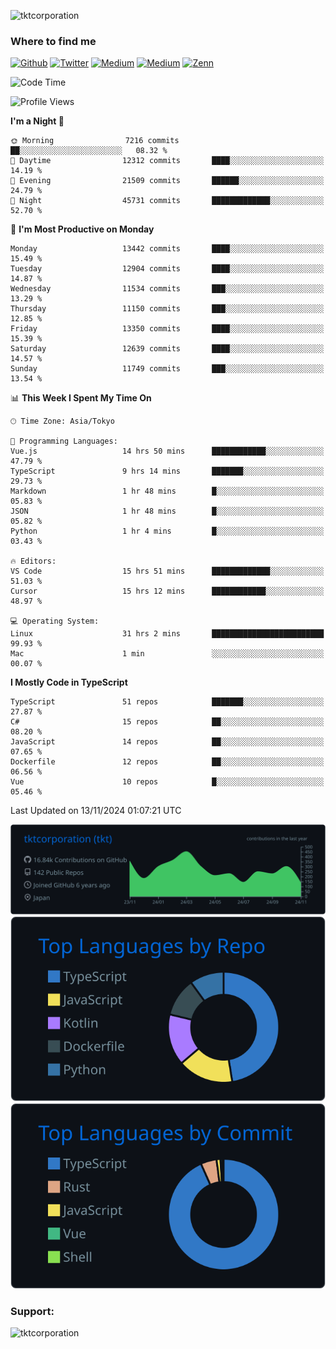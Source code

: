<p align="left"> <img src="https://komarev.com/ghpvc/?username=tktcorporation&label=Profile%20views&color=0e75b6&style=flat" alt="tktcorporation" /> </p>

<h3>Where to find me</h3>
<p>
<a href="https://github.com/tktcorporation" target="_blank"><img alt="Github" src="https://img.shields.io/badge/GitHub-%2312100E.svg?&style=for-the-badge&logo=Github&logoColor=white" /></a>
<a href="https://twitter.com/tktcorporation" target="_blank"><img alt="Twitter" src="https://img.shields.io/badge/twitter-%231DA1F2.svg?&style=for-the-badge&logo=twitter&logoColor=white" /></a>
<a href="https://www.linkedin.com/in/tktcorporation" target="_blank"><img alt="Medium" src="https://img.shields.io/badge/linkdin-0a66c2.svg?&style=for-the-badge&logo=linkedin&logoColor=white" /></a>
<a href="https://qiita.com/tktcorporation" target="_blank"><img alt="Medium" src="https://img.shields.io/badge/qiita-55C500.svg?&style=for-the-badge&logo=qiita&logoColor=white" /></a>
<a href="https://zenn.dev/tktcorporation" target="_blank"><img alt="Zenn" src="https://img.shields.io/badge/Zenn-3EA8FF.svg?&style=for-the-badge&logo=Zenn&logoColor=white" /></a>
</p>
  
<!--START_SECTION:waka-->
![Code Time](http://img.shields.io/badge/Code%20Time-1%2C849%20hrs%2015%20mins-blue)

![Profile Views](http://img.shields.io/badge/Profile%20Views-20-blue)

**I'm a Night 🦉** 

```text
🌞 Morning                7216 commits        ██░░░░░░░░░░░░░░░░░░░░░░░   08.32 % 
🌆 Daytime                12312 commits       ████░░░░░░░░░░░░░░░░░░░░░   14.19 % 
🌃 Evening                21509 commits       ██████░░░░░░░░░░░░░░░░░░░   24.79 % 
🌙 Night                  45731 commits       █████████████░░░░░░░░░░░░   52.70 % 
```
📅 **I'm Most Productive on Monday** 

```text
Monday                   13442 commits       ████░░░░░░░░░░░░░░░░░░░░░   15.49 % 
Tuesday                  12904 commits       ████░░░░░░░░░░░░░░░░░░░░░   14.87 % 
Wednesday                11534 commits       ███░░░░░░░░░░░░░░░░░░░░░░   13.29 % 
Thursday                 11150 commits       ███░░░░░░░░░░░░░░░░░░░░░░   12.85 % 
Friday                   13350 commits       ████░░░░░░░░░░░░░░░░░░░░░   15.39 % 
Saturday                 12639 commits       ████░░░░░░░░░░░░░░░░░░░░░   14.57 % 
Sunday                   11749 commits       ███░░░░░░░░░░░░░░░░░░░░░░   13.54 % 
```


📊 **This Week I Spent My Time On** 

```text
🕑︎ Time Zone: Asia/Tokyo

💬 Programming Languages: 
Vue.js                   14 hrs 50 mins      ████████████░░░░░░░░░░░░░   47.79 % 
TypeScript               9 hrs 14 mins       ███████░░░░░░░░░░░░░░░░░░   29.73 % 
Markdown                 1 hr 48 mins        █░░░░░░░░░░░░░░░░░░░░░░░░   05.83 % 
JSON                     1 hr 48 mins        █░░░░░░░░░░░░░░░░░░░░░░░░   05.82 % 
Python                   1 hr 4 mins         █░░░░░░░░░░░░░░░░░░░░░░░░   03.43 % 

🔥 Editors: 
VS Code                  15 hrs 51 mins      █████████████░░░░░░░░░░░░   51.03 % 
Cursor                   15 hrs 12 mins      ████████████░░░░░░░░░░░░░   48.97 % 

💻 Operating System: 
Linux                    31 hrs 2 mins       █████████████████████████   99.93 % 
Mac                      1 min               ░░░░░░░░░░░░░░░░░░░░░░░░░   00.07 % 
```

**I Mostly Code in TypeScript** 

```text
TypeScript               51 repos            ███████░░░░░░░░░░░░░░░░░░   27.87 % 
C#                       15 repos            ██░░░░░░░░░░░░░░░░░░░░░░░   08.20 % 
JavaScript               14 repos            ██░░░░░░░░░░░░░░░░░░░░░░░   07.65 % 
Dockerfile               12 repos            ██░░░░░░░░░░░░░░░░░░░░░░░   06.56 % 
Vue                      10 repos            █░░░░░░░░░░░░░░░░░░░░░░░░   05.46 % 
```




 Last Updated on 13/11/2024 01:07:21 UTC
<!--END_SECTION:waka-->

[![](https://raw.githubusercontent.com/tktcorporation/tktcorporation/master/profile-summary-card-output/github_dark/0-profile-details.svg)](https://github.com/vn7n24fzkq/github-profile-summary-cards)
[![](https://raw.githubusercontent.com/tktcorporation/tktcorporation/master/profile-summary-card-output/github_dark/1-repos-per-language.svg)](https://github.com/vn7n24fzkq/github-profile-summary-cards) [![](https://raw.githubusercontent.com/tktcorporation/tktcorporation/master/profile-summary-card-output/github_dark/2-most-commit-language.svg)](https://github.com/vn7n24fzkq/github-profile-summary-cards)

<h3 align="left">Support:</h3>
<p><a href="https://www.buymeacoffee.com/tktcorporation"> <img align="left" src="https://cdn.buymeacoffee.com/buttons/v2/default-yellow.png" height="50" width="210" alt="tktcorporation" /></a></p><br><br>
